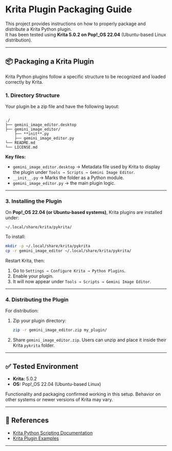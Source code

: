 # Krita Plugin Packaging Guide

This project provides instructions on how to properly package and distribute a Krita Python plugin.  
It has been tested using **Krita 5.0.2 on Pop!\_OS 22.04** (Ubuntu-based Linux distribution).

---

## 📦 Packaging a Krita Plugin

Krita Python plugins follow a specific structure to be recognized and loaded correctly by Krita.

### 1. Directory Structure

Your plugin be a zip file and have the following layout:

```

./
├── gemini_image_editor.desktop
├── gemini_image_editor/
    ├── **init**.py
    ├── gemini_image_editor.py
└── README.md
└── LICENSE.md

````

**Key files:**
- `gemini_image_editor.desktop` → Metadata file used by Krita to display the plugin under `Tools → Scripts → Gemini Image Editor`.
- `__init__.py` → Marks the folder as a Python module.
- `gemini_image_editor.py` → the main plugin logic.


---

### 3. Installing the Plugin

On **Pop!\_OS 22.04 (or Ubuntu-based systems)**, Krita plugins are installed under:

```
~/.local/share/krita/pykrita/
```

To install:

```bash
mkdir -p ~/.local/share/krita/pykrita
cp -r gemini_image_editor ~/.local/share/krita/pykrita/
```

Restart Krita, then:

1. Go to `Settings → Configure Krita → Python Plugins`.
2. Enable your plugin.
3. It will now appear under `Tools → Scripts → Gemini Image Editor`.

---

### 4. Distributing the Plugin

For distribution:

1. Zip your plugin directory:

   ```bash
   zip -r gemini_image_editor.zip my_plugin/
   ```
2. Share `gemini_image_editor.zip`.
   Users can unzip and place it inside their Krita `pykrita` folder.

---

## ✅ Tested Environment

* **Krita:** 5.0.2
* **OS:** Pop!\_OS 22.04 (Ubuntu-based Linux)

Functionality and packaging confirmed working in this setup. Behavior on other systems or newer versions of Krita may vary.

---

## 📖 References

* [Krita Python Scripting Documentation](https://docs.krita.org/en/user_manual/python_scripting/introduction.html)
* [Krita Plugin Examples](https://invent.kde.org/graphics/krita-plugins)

---
